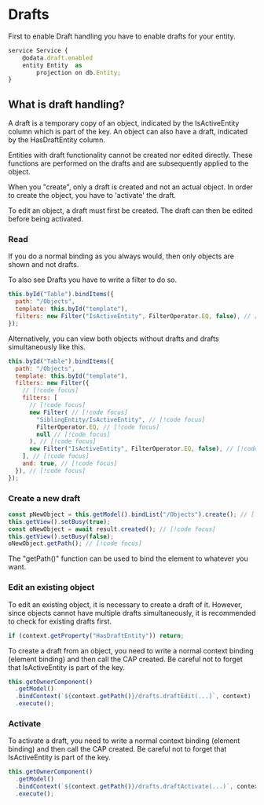 # Drafts

First to enable Draft handling you have to enable drafts for your entity.

```javascript
service Service {
    @odata.draft.enabled
    entity Entity  as
        projection on db.Entity;
}
```

## What is draft handling?

A draft is a temporary copy of an object, indicated by the IsActiveEntity column which is part of the key. An object can also have a draft, indicated by the HasDraftEntity column.

Entities with draft functionality cannot be created nor edited directly. These functions are performed on the drafts and are subsequently applied to the object.

When you "create", only a draft is created and not an actual object. In order to create the object, you have to 'activate' the draft.

To edit an object, a draft must first be created. The draft can then be edited before being activated.

### Read

If you do a normal binding as you always would, then only objects are shown and not drafts.

To also see Drafts you have to write a filter to do so.

```javascript
this.byId("Table").bindItems({
  path: "/Objects",
  template: this.byId("template"),
  filters: new Filter("IsActiveEntity", FilterOperator.EQ, false), // [!code focus]
});
```

Alternatively, you can view both objects without drafts and drafts simultaneously like this.

```javascript
this.byId("Table").bindItems({
  path: "/Objects",
  template: this.byId("template"),
  filters: new Filter({
    // [!code focus]
    filters: [
      // [!code focus]
      new Filter( // [!code focus]
        "SiblingEntity/IsActiveEntity", // [!code focus]
        FilterOperator.EQ, // [!code focus]
        null // [!code focus]
      ), // [!code focus]
      new Filter("IsActiveEntity", FilterOperator.EQ, false), // [!code focus]
    ], // [!code focus]
    and: true, // [!code focus]
  }), // [!code focus]
});
```

### Create a new draft

```javascript
const pNewObject = this.getModel().bindList("/Objects").create(); // [!code focus]
this.getView().setBusy(true);
const oNewObject = await result.created(); // [!code focus]
this.getView().setBusy(false);
oNewObject.getPath(); // [!code focus]
```

The "getPath()" function can be used to bind the element to whatever you want.

### Edit an existing object

To edit an existing object, it is necessary to create a draft of it. However, since objects cannot have multiple drafts simultaneously, it is recommended to check for existing drafts first.

```javascript
if (context.getProperty("HasDraftEntity")) return;
```

To create a draft from an object, you need to write a normal context binding (element binding) and then call the CAP created. Be careful not to forget that IsActiveEntity is part of the key.

```javascript
this.getOwnerComponent()
  .getModel()
  .bindContext(`${context.getPath()}/drafts.draftEdit(...)`, context)
  .execute();
```

### Activate

To activate a draft, you need to write a normal context binding (element binding) and then call the CAP created. Be careful not to forget that IsActiveEntity is part of the key.

```javascript
this.getOwnerComponent()
  .getModel()
  .bindContext(`${context.getPath()}/drafts.draftActivate(...)`, context)
  .execute();
```
